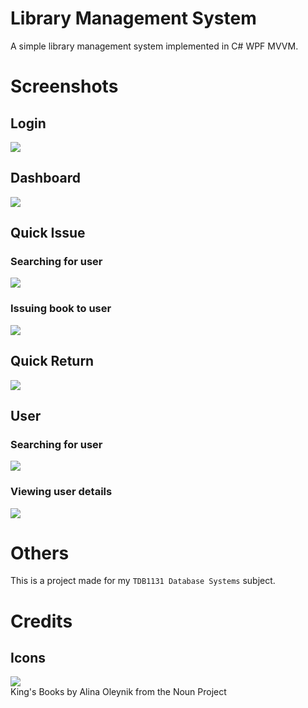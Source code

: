 ﻿# Library Management System
A simple library management system implemented in C# WPF MVVM.

# Screenshots
## Login
![](docs/Login.png)
## Dashboard
![](docs/Dashboard.png)
## Quick Issue
### Searching for user
![](docs/Issue-SearchUser.png)
### Issuing book to user
![](docs/Issue-AddBook.png)  
## Quick Return
![](docs/Return.png)
## User
### Searching for user
![](docs/User-Search.png)
### Viewing user details
![](docs/User-View.png)

# Others
This is a project made for my `TDB1131 Database Systems` subject.

# Credits
## Icons
![](icon/icon-1.png)  
King's Books by Alina Oleynik from the Noun Project